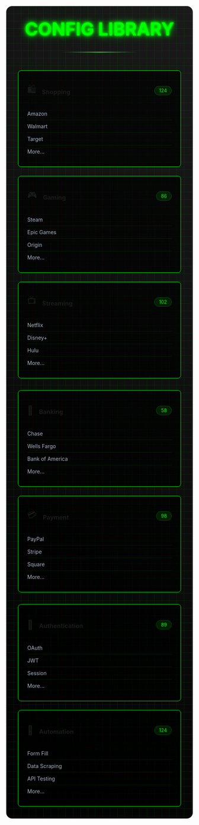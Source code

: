 <div class="admin-container">
  <div class="cyber-grid"></div>
  <div class="admin-header">
    <h1 class="neon-text">CONFIG LIBRARY</h1>
    <div class="cyber-line"></div>
  </div>

  <div class="configs-grid">
    <!-- OpenBullet Configs -->
    <AccordionItem type="cyber" title="OpenBullet Configs" icon="🎯" status="312 CONFIGS">
      <div class="config-list">
        <div class="config-card">
          <div class="config-header">
            <span class="config-icon">🛍️</span>
            <h3>Shopping</h3>
            <span class="config-count">124</span>
          </div>
          <ul>
            <li>Amazon</li>
            <li>Walmart</li>
            <li>Target</li>
            <li>More...</li>
          </ul>
        </div>
        <div class="config-card">
          <div class="config-header">
            <span class="config-icon">🎮</span>
            <h3>Gaming</h3>
            <span class="config-count">86</span>
          </div>
          <ul>
            <li>Steam</li>
            <li>Epic Games</li>
            <li>Origin</li>
            <li>More...</li>
          </ul>
        </div>
        <div class="config-card">
          <div class="config-header">
            <span class="config-icon">📺</span>
            <h3>Streaming</h3>
            <span class="config-count">102</span>
          </div>
          <ul>
            <li>Netflix</li>
            <li>Disney+</li>
            <li>Hulu</li>
            <li>More...</li>
          </ul>
        </div>
      </div>
    </AccordionItem>
    <!-- SilverBullet Configs -->
    <AccordionItem type="neon" title="SilverBullet Configs" icon="⚡" status="156 CONFIGS">
      <div class="config-list">
        <div class="config-card">
          <div class="config-header">
            <span class="config-icon">🏦</span>
            <h3>Banking</h3>
            <span class="config-count">58</span>
          </div>
          <ul>
            <li>Chase</li>
            <li>Wells Fargo</li>
            <li>Bank of America</li>
            <li>More...</li>
          </ul>
        </div>
        <div class="config-card">
          <div class="config-header">
            <span class="config-icon">💳</span>
            <h3>Payment</h3>
            <span class="config-count">98</span>
          </div>
          <ul>
            <li>PayPal</li>
            <li>Stripe</li>
            <li>Square</li>
            <li>More...</li>
          </ul>
        </div>
      </div>
    </AccordionItem>
    <!-- BAS Configs -->
    <AccordionItem type="hologram" title="BAS Configs" icon="🌐" status="213 CONFIGS">
      <div class="config-list">
        <div class="config-card">
          <div class="config-header">
            <span class="config-icon">🔑</span>
            <h3>Authentication</h3>
            <span class="config-count">89</span>
          </div>
          <ul>
            <li>OAuth</li>
            <li>JWT</li>
            <li>Session</li>
            <li>More...</li>
          </ul>
        </div>
        <div class="config-card">
          <div class="config-header">
            <span class="config-icon">🤖</span>
            <h3>Automation</h3>
            <span class="config-count">124</span>
          </div>
          <ul>
            <li>Form Fill</li>
            <li>Data Scraping</li>
            <li>API Testing</li>
            <li>More...</li>
          </ul>
        </div>
      </div>
    </AccordionItem>
  </div>
</div>

<style>
.admin-container {
  position: relative;
  padding: 2rem;
  background: linear-gradient(45deg, #000, #1a1a1a);
  border-radius: 1rem;
  margin: 2rem 0;
  overflow: hidden;
}

.cyber-grid {
  position: absolute;
  top: 0;
  left: 0;
  right: 0;
  bottom: 0;
  background: 
    linear-gradient(90deg, rgba(0, 255, 0, 0.1) 1px, transparent 1px),
    linear-gradient(rgba(0, 255, 0, 0.1) 1px, transparent 1px);
  background-size: 20px 20px;
  animation: gridScroll 20s linear infinite;
}

.admin-header {
  text-align: center;
  margin-bottom: 3rem;
  position: relative;
  z-index: 1;
}

.neon-text {
  font-size: 3rem;
  color: #00ff00;
  text-shadow: 
    0 0 5px #00ff00,
    0 0 10px #00ff00,
    0 0 20px #00ff00;
  margin: 0;
}

.cyber-line {
  height: 2px;
  background: linear-gradient(90deg, transparent, #00ff00, transparent);
  margin: 2rem auto;
  width: 200px;
}

.configs-grid {
  display: grid;
  gap: 2rem;
  position: relative;
  z-index: 1;
}

.config-list {
  display: grid;
  gap: 1.5rem;
}

.config-card {
  background: rgba(0, 0, 0, 0.7);
  border: 1px solid #00ff00;
  border-radius: 0.5rem;
  padding: 1.5rem;
  position: relative;
  overflow: hidden;
}

.config-card:hover {
  transform: translateY(-5px);
  box-shadow: 0 0 20px rgba(0, 255, 0, 0.2);
}

.config-header {
  display: flex;
  align-items: center;
  gap: 1rem;
  margin-bottom: 1rem;
}

.config-icon {
  font-size: 1.5rem;
}

.config-count {
  margin-left: auto;
  padding: 0.25rem 0.75rem;
  background: rgba(0, 255, 0, 0.1);
  border: 1px solid rgba(0, 255, 0, 0.2);
  border-radius: 1rem;
  font-size: 0.8rem;
  color: #00ff00;
}

.config-card ul {
  list-style: none;
  padding: 0;
  margin: 0;
}

.config-card li {
  padding: 0.5rem 0;
  color: #a8b2c3;
  border-bottom: 1px solid rgba(0, 255, 0, 0.1);
}

.config-card li:last-child {
  border-bottom: none;
}

@keyframes gridScroll {
  0% { transform: translate(0, 0); }
  100% { transform: translate(20px, 20px); }
}
</style>